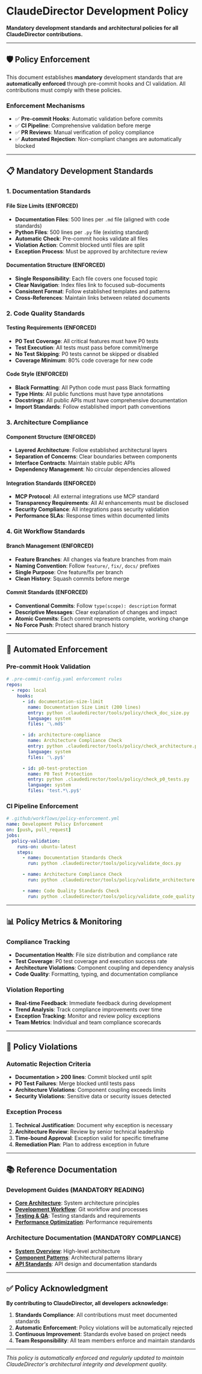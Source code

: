 # ClaudeDirector Development Policy

**Mandatory development standards and architectural policies for all ClaudeDirector contributions.**

---

## 🛡️ **Policy Enforcement**

This document establishes **mandatory** development standards that are **automatically enforced** through pre-commit hooks and CI validation. All contributions must comply with these policies.

### **Enforcement Mechanisms**
- ✅ **Pre-commit Hooks**: Automatic validation before commits
- ✅ **CI Pipeline**: Comprehensive validation before merge
- ✅ **PR Reviews**: Manual verification of policy compliance
- ✅ **Automated Rejection**: Non-compliant changes are automatically blocked

---

## 📋 **Mandatory Development Standards**

### **1. Documentation Standards**
#### **File Size Limits** (ENFORCED)
- **Documentation Files**: 500 lines per `.md` file (aligned with code standards)
- **Python Files**: 500 lines per `.py` file (existing standard)
- **Automatic Check**: Pre-commit hooks validate all files
- **Violation Action**: Commit blocked until files are split
- **Exception Process**: Must be approved by architecture review

#### **Documentation Structure** (ENFORCED)
- **Single Responsibility**: Each file covers one focused topic
- **Clear Navigation**: Index files link to focused sub-documents
- **Consistent Format**: Follow established templates and patterns
- **Cross-References**: Maintain links between related documents

### **2. Code Quality Standards**
#### **Testing Requirements** (ENFORCED)
- **P0 Test Coverage**: All critical features must have P0 tests
- **Test Execution**: All tests must pass before commit/merge
- **No Test Skipping**: P0 tests cannot be skipped or disabled
- **Coverage Minimum**: 80% code coverage for new code

#### **Code Style** (ENFORCED)
- **Black Formatting**: All Python code must pass Black formatting
- **Type Hints**: All public functions must have type annotations
- **Docstrings**: All public APIs must have comprehensive documentation
- **Import Standards**: Follow established import path conventions

### **3. Architecture Compliance**
#### **Component Structure** (ENFORCED)
- **Layered Architecture**: Follow established architectural layers
- **Separation of Concerns**: Clear boundaries between components
- **Interface Contracts**: Maintain stable public APIs
- **Dependency Management**: No circular dependencies allowed

#### **Integration Standards** (ENFORCED)
- **MCP Protocol**: All external integrations use MCP standard
- **Transparency Requirements**: All AI enhancements must be disclosed
- **Security Compliance**: All integrations pass security validation
- **Performance SLAs**: Response times within documented limits

### **4. Git Workflow Standards**
#### **Branch Management** (ENFORCED)
- **Feature Branches**: All changes via feature branches from main
- **Naming Convention**: Follow `feature/`, `fix/`, `docs/` prefixes
- **Single Purpose**: One feature/fix per branch
- **Clean History**: Squash commits before merge

#### **Commit Standards** (ENFORCED)
- **Conventional Commits**: Follow `type(scope): description` format
- **Descriptive Messages**: Clear explanation of changes and impact
- **Atomic Commits**: Each commit represents complete, working change
- **No Force Push**: Protect shared branch history

---

## 🔧 **Automated Enforcement**

### **Pre-commit Hook Validation**
```yaml
# .pre-commit-config.yaml enforcement rules
repos:
  - repo: local
    hooks:
      - id: documentation-size-limit
        name: Documentation Size Limit (200 lines)
        entry: python .claudedirector/tools/policy/check_doc_size.py
        language: system
        files: '\.md$'

      - id: architecture-compliance
        name: Architecture Compliance Check
        entry: python .claudedirector/tools/policy/check_architecture.py
        language: system
        files: '\.py$'

      - id: p0-test-protection
        name: P0 Test Protection
        entry: python .claudedirector/tools/policy/check_p0_tests.py
        language: system
        files: 'test.*\.py$'
```

### **CI Pipeline Enforcement**
```yaml
# .github/workflows/policy-enforcement.yml
name: Development Policy Enforcement
on: [push, pull_request]
jobs:
  policy-validation:
    runs-on: ubuntu-latest
    steps:
      - name: Documentation Standards Check
        run: python .claudedirector/tools/policy/validate_docs.py

      - name: Architecture Compliance Check
        run: python .claudedirector/tools/policy/validate_architecture.py

      - name: Code Quality Standards Check
        run: python .claudedirector/tools/policy/validate_code_quality.py
```

---

## 📊 **Policy Metrics & Monitoring**

### **Compliance Tracking**
- **Documentation Health**: File size distribution and compliance rate
- **Test Coverage**: P0 test coverage and execution success rate
- **Architecture Violations**: Component coupling and dependency analysis
- **Code Quality**: Formatting, typing, and documentation compliance

### **Violation Reporting**
- **Real-time Feedback**: Immediate feedback during development
- **Trend Analysis**: Track compliance improvements over time
- **Exception Tracking**: Monitor and review policy exceptions
- **Team Metrics**: Individual and team compliance scorecards

---

## 🚨 **Policy Violations**

### **Automatic Rejection Criteria**
- **Documentation > 200 lines**: Commit blocked until split
- **P0 Test Failures**: Merge blocked until tests pass
- **Architecture Violations**: Component coupling exceeds limits
- **Security Violations**: Sensitive data or security issues detected

### **Exception Process**
1. **Technical Justification**: Document why exception is necessary
2. **Architecture Review**: Review by senior technical leadership
3. **Time-bound Approval**: Exception valid for specific timeframe
4. **Remediation Plan**: Plan to address exception in future

---

## 📚 **Reference Documentation**

### **Development Guides** (MANDATORY READING)
- **[Core Architecture](development/guides/CORE_ARCHITECTURE.md)**: System architecture principles
- **[Development Workflow](development/guides/DEVELOPMENT_WORKFLOW.md)**: Git workflow and processes
- **[Testing & QA](development/guides/TESTING_QA.md)**: Testing standards and requirements
- **[Performance Optimization](development/guides/PERFORMANCE_OPTIMIZATION.md)**: Performance requirements

### **Architecture Documentation** (MANDATORY COMPLIANCE)
- **[System Overview](architecture/OVERVIEW.md)**: High-level architecture
- **[Component Patterns](architecture/patterns/)**: Architectural patterns library
- **[API Standards](reference/API_REFERENCE.md)**: API design and documentation standards

---

## ✅ **Policy Acknowledgment**

**By contributing to ClaudeDirector, all developers acknowledge:**

1. **Standards Compliance**: All contributions must meet documented standards
2. **Automatic Enforcement**: Policy violations will be automatically rejected
3. **Continuous Improvement**: Standards evolve based on project needs
4. **Team Responsibility**: All team members enforce and maintain standards

---

*This policy is automatically enforced and regularly updated to maintain ClaudeDirector's architectural integrity and development quality.*

